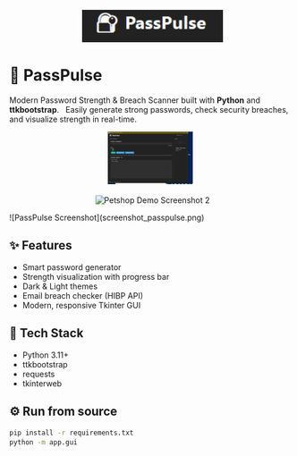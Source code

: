 <p align="center">
  <img src="banner_passpulse.png" alt="PassPulse banner" width="50%">
</p>

# 🔐 PassPulse

Modern Password Strength & Breach Scanner built with **Python** and **ttkbootstrap**.  
Easily generate strong passwords, check security breaches, and visualize strength in real-time.
<p align="center">
  <img src="Gui.png" alt="Petshop Demo Screenshot 1" width="30%">
  <br><br>
  <img src="Footer.png" alt="Petshop Demo Screenshot 2" width="30%">
</p>
![PassPulse Screenshot](screenshot_passpulse.png)

## ✨ Features
- Smart password generator
- Strength visualization with progress bar
- Dark & Light themes
- Email breach checker (HIBP API)
- Modern, responsive Tkinter GUI

## 🧠 Tech Stack
- Python 3.11+
- ttkbootstrap
- requests
- tkinterweb

## ⚙️ Run from source
```bash
pip install -r requirements.txt
python -m app.gui
